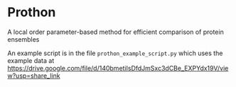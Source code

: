 # Prothon
A local order parameter-based method for efficient comparison of protein ensembles

An example script is in the file `prothon_example_script.py`
which uses the example data at https://drive.google.com/file/d/140bmetiIsDfdJmSxc3dCBe_EXPYdx19V/view?usp=share_link
